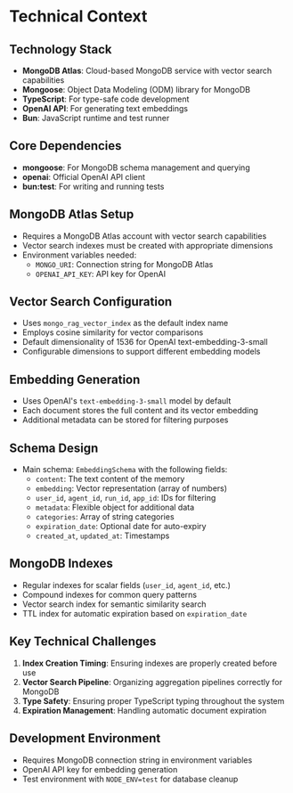 # Technical Context

## Technology Stack

- **MongoDB Atlas**: Cloud-based MongoDB service with vector search capabilities
- **Mongoose**: Object Data Modeling (ODM) library for MongoDB
- **TypeScript**: For type-safe code development
- **OpenAI API**: For generating text embeddings
- **Bun**: JavaScript runtime and test runner

## Core Dependencies

- **mongoose**: For MongoDB schema management and querying
- **openai**: Official OpenAI API client
- **bun:test**: For writing and running tests

## MongoDB Atlas Setup

- Requires a MongoDB Atlas account with vector search capabilities
- Vector search indexes must be created with appropriate dimensions
- Environment variables needed:
  - `MONGO_URI`: Connection string for MongoDB Atlas
  - `OPENAI_API_KEY`: API key for OpenAI

## Vector Search Configuration

- Uses `mongo_rag_vector_index` as the default index name
- Employs cosine similarity for vector comparisons
- Default dimensionality of 1536 for OpenAI text-embedding-3-small
- Configurable dimensions to support different embedding models

## Embedding Generation

- Uses OpenAI's `text-embedding-3-small` model by default
- Each document stores the full content and its vector embedding
- Additional metadata can be stored for filtering purposes

## Schema Design

- Main schema: `EmbeddingSchema` with the following fields:
  - `content`: The text content of the memory
  - `embedding`: Vector representation (array of numbers)
  - `user_id`, `agent_id`, `run_id`, `app_id`: IDs for filtering
  - `metadata`: Flexible object for additional data
  - `categories`: Array of string categories
  - `expiration_date`: Optional date for auto-expiry
  - `created_at`, `updated_at`: Timestamps

## MongoDB Indexes

- Regular indexes for scalar fields (`user_id`, `agent_id`, etc.)
- Compound indexes for common query patterns
- Vector search index for semantic similarity search
- TTL index for automatic expiration based on `expiration_date`

## Key Technical Challenges

1. **Index Creation Timing**: Ensuring indexes are properly created before use
2. **Vector Search Pipeline**: Organizing aggregation pipelines correctly for MongoDB
3. **Type Safety**: Ensuring proper TypeScript typing throughout the system
4. **Expiration Management**: Handling automatic document expiration

## Development Environment

- Requires MongoDB connection string in environment variables
- OpenAI API key for embedding generation
- Test environment with `NODE_ENV=test` for database cleanup
